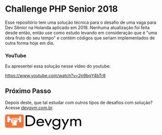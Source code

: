 Challenge PHP Senior 2018
=========

Esse repositório tem uma solução técnica para o desafio de uma vaga para Dev Sênior na Holanda aplicado em 2018. Nenhuma atualização foi feita desde então, então use como estudo levando em consideração que é "uma obra fruto do seu tempo" e contém códigos que seriam implementados de outra forma hoje em dia.

### YouTube 

Eu apresentei essa solução nesse vídeo do youtube: 

https://www.youtube.com/watch?v=2p9bqY4bTr8

## Próximo Passo

Depois deste, que tal estudar com outros tipos de desafios com solução? Acesse [devgym.com.br](https://app.devgym.com.br?utm_campaign=phpsenior2018&utm_medium=social&utm_source=github). 

[![](https://raw.githubusercontent.com/devgymbr/files/main/devgymblack.png)](https://app.devgym.com.br?utm_campaign=rinhaback&utm_medium=social&utm_source=github)
